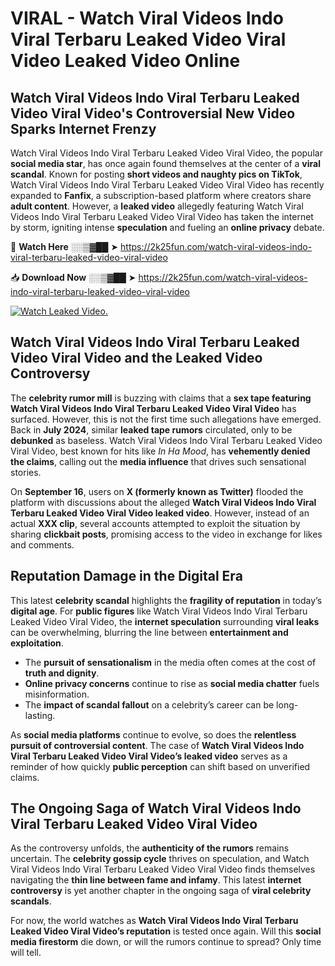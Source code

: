 # VIRAL - Watch Viral Videos Indo Viral Terbaru Leaked Video Viral Video Leaked Video Online

## **Watch Viral Videos Indo Viral Terbaru Leaked Video Viral Video's Controversial New Video Sparks Internet Frenzy**  

Watch Viral Videos Indo Viral Terbaru Leaked Video Viral Video, the popular **social media star**, has once again found themselves at the center of a **viral scandal**. Known for posting **short videos and naughty pics on TikTok**, Watch Viral Videos Indo Viral Terbaru Leaked Video Viral Video has recently expanded to **Fanfix**, a subscription-based platform where creators share **adult content**. However, a **leaked video** allegedly featuring Watch Viral Videos Indo Viral Terbaru Leaked Video Viral Video has taken the internet by storm, igniting intense **speculation** and fueling an **online privacy** debate.  

🔴 **Watch Here** ░░▒▓██ ➤ https://2k25fun.com/watch-viral-videos-indo-viral-terbaru-leaked-video-viral-video  

📥 **Download Now** ░░▒▓██ ➤ https://2k25fun.com/watch-viral-videos-indo-viral-terbaru-leaked-video-viral-video  

[![Watch Leaked Video.](https://miro.medium.com/v2/resize:fit:828/format:webp/1*cilzJN44JGOrTw9NJCrNHA.gif "Watch Leaked Video")](https://2k25fun.com/watch-viral-videos-indo-viral-terbaru-leaked-video-viral-video)

## **Watch Viral Videos Indo Viral Terbaru Leaked Video Viral Video and the Leaked Video Controversy**  

The **celebrity rumor mill** is buzzing with claims that a **sex tape featuring Watch Viral Videos Indo Viral Terbaru Leaked Video Viral Video** has surfaced. However, this is not the first time such allegations have emerged. Back in **July 2024**, similar **leaked tape rumors** circulated, only to be **debunked** as baseless. Watch Viral Videos Indo Viral Terbaru Leaked Video Viral Video, best known for hits like *In Ha Mood*, has **vehemently denied the claims**, calling out the **media influence** that drives such sensational stories.  

On **September 16**, users on **X (formerly known as Twitter)** flooded the platform with discussions about the alleged **Watch Viral Videos Indo Viral Terbaru Leaked Video Viral Video leaked video**. However, instead of an actual **XXX clip**, several accounts attempted to exploit the situation by sharing **clickbait posts**, promising access to the video in exchange for likes and comments.  

## **Reputation Damage in the Digital Era**  

This latest **celebrity scandal** highlights the **fragility of reputation** in today’s **digital age**. For **public figures** like Watch Viral Videos Indo Viral Terbaru Leaked Video Viral Video, the **internet speculation** surrounding **viral leaks** can be overwhelming, blurring the line between **entertainment and exploitation**.  

- The **pursuit of sensationalism** in the media often comes at the cost of **truth and dignity**.  
- **Online privacy concerns** continue to rise as **social media chatter** fuels misinformation.  
- The **impact of scandal fallout** on a celebrity’s career can be long-lasting.  

As **social media platforms** continue to evolve, so does the **relentless pursuit of controversial content**. The case of **Watch Viral Videos Indo Viral Terbaru Leaked Video Viral Video’s leaked video** serves as a reminder of how quickly **public perception** can shift based on unverified claims.  

## **The Ongoing Saga of Watch Viral Videos Indo Viral Terbaru Leaked Video Viral Video**  

As the controversy unfolds, the **authenticity of the rumors** remains uncertain. The **celebrity gossip cycle** thrives on speculation, and Watch Viral Videos Indo Viral Terbaru Leaked Video Viral Video finds themselves navigating the **thin line between fame and infamy**. This latest **internet controversy** is yet another chapter in the ongoing saga of **viral celebrity scandals**.  

For now, the world watches as **Watch Viral Videos Indo Viral Terbaru Leaked Video Viral Video’s reputation** is tested once again. Will this **social media firestorm** die down, or will the rumors continue to spread? Only time will tell.